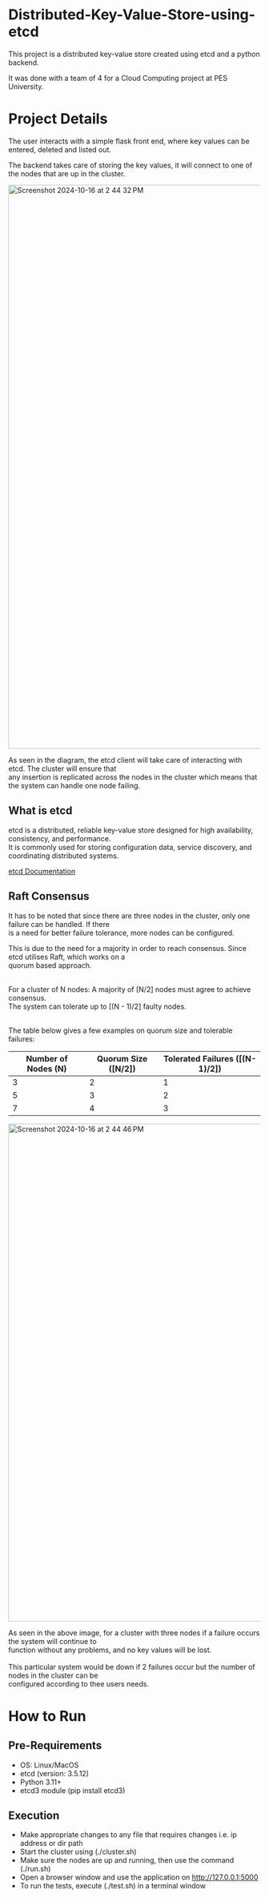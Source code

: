 # Distributed-Key-Value-Store-using-etcd
This project is a distributed key-value store created using etcd and a python backend.<br />

It was done with a team of 4 for a Cloud Computing project at PES University.

# Project Details
The user interacts with a simple flask front end, where key values can be entered, deleted and listed out.<br />

The backend takes care of storing the key values, it will connect to one of the nodes that are up in the cluster.


<img width="1126" alt="Screenshot 2024-10-16 at 2 44 32 PM" src="https://github.com/user-attachments/assets/37673271-2dc4-4cd3-8797-46528852d15a"><br />

As seen in the diagram, the etcd client will take care of interacting with etcd. The cluster will ensure that<br />
any insertion is replicated across the nodes in the cluster which means that the system can handle one node failing.

## What is etcd
etcd is a distributed, reliable key-value store designed for high availability, consistency, and performance. <br />
It is commonly used for storing configuration data, service discovery, and coordinating distributed systems.

[etcd Documentation](https://etcd.io/docs/v3.5/)

## Raft Consensus

It has to be noted that since there are three nodes in the cluster, only one failure can be handled. If there<br />
is a need for better failure tolerance, more nodes can be configured.<br />

This is due to the need for a majority in order to reach consensus. Since etcd utilises Raft, which works on a<br />
quorum based approach.<br /><br />

For a cluster of N nodes: A majority of [N/2] nodes must agree to achieve consensus.<br />
The system can tolerate up to [(N - 1)/2] faulty nodes.<br /><br />

The table below gives a few examples on quorum size and tolerable failures:
<br />

| Number of Nodes (N) | Quorum Size ([N/2]) | Tolerated Failures ([(N-1)/2]) |
|----------------------|---------------------|--------------------------------|
| 3                    | 2                   | 1                              |
| 5                    | 3                   | 2                              |
| 7                    | 4                   | 3                              |

<img width="994" alt="Screenshot 2024-10-16 at 2 44 46 PM" src="https://github.com/user-attachments/assets/1eac76ac-8226-4c31-b2e9-46b7ebb61dc5">

As seen in the above image, for a cluster with three nodes if a failure occurs the system will continue to<br />
function without any problems, and no key values will be lost.<br /><br />
This particular system would be down if 2 failures occur but the number of nodes in the cluster can be <br />
configured according to thee users needs. 

# How to Run

## Pre-Requirements
- OS: Linux/MacOS
- etcd (version: 3.5.12)
- Python 3.11+
- etcd3 module (pip install etcd3)

## Execution
- Make appropriate changes to any file that requires changes i.e. ip address or dir path
- Start the cluster using (./cluster.sh)
- Make sure the nodes are up and running, then use the command (./run.sh)
- Open a browser window and use the application on <http://127.0.0.1:5000>
- To run the tests, execute (./test.sh) in a terminal window
